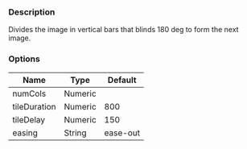 ---
---

### Description
Divides the image in vertical bars that blinds 180 deg to form the next image.

### Options
| Name | Type | Default |
|------|------|---------|
| numCols | Numeric |  |
| tileDuration | Numeric | 800 |
| tileDelay | Numeric | 150 |
| easing | String | ease-out |
